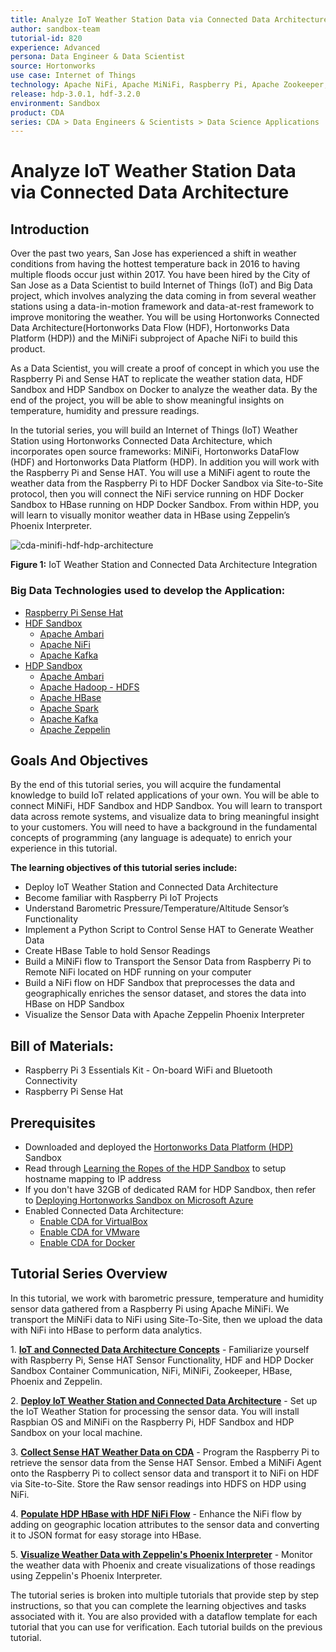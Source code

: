 ```yaml
---
title: Analyze IoT Weather Station Data via Connected Data Architecture
author: sandbox-team
tutorial-id: 820
experience: Advanced
persona: Data Engineer & Data Scientist
source: Hortonworks
use case: Internet of Things
technology: Apache NiFi, Apache MiNiFi, Raspberry Pi, Apache Zookeeper, Apache HBase, Apache Phoenix
release: hdp-3.0.1, hdf-3.2.0
environment: Sandbox
product: CDA
series: CDA > Data Engineers & Scientists > Data Science Applications
---
```


# Analyze IoT Weather Station Data via Connected Data Architecture

## Introduction

Over the past two years, San Jose has experienced a shift in weather conditions from having the hottest temperature back in 2016 to having multiple floods occur just within 2017. You have been hired by the City of San Jose as a Data Scientist to build Internet of Things (IoT) and Big Data project, which involves analyzing the data coming in from several weather stations using a data-in-motion framework and data-at-rest framework to improve monitoring the weather. You will be using Hortonworks Connected Data Architecture(Hortonworks Data Flow (HDF), Hortonworks Data Platform (HDP)) and the MiNiFi subproject of Apache NiFi to build this product.

As a Data Scientist, you will create a proof of concept in which you use the Raspberry Pi and Sense HAT to replicate the weather station data, HDF Sandbox and HDP Sandbox on Docker to analyze the weather data. By the end of the project, you will be able to show meaningful insights on temperature, humidity and pressure readings.

In the tutorial series, you will build an Internet of Things (IoT) Weather Station using Hortonworks Connected Data Architecture, which incorporates open source frameworks: MiNiFi, Hortonworks DataFlow (HDF) and Hortonworks Data Platform (HDP). In addition you will work with the Raspberry Pi and Sense HAT. You will use a MiNiFi agent to route the weather data from the Raspberry Pi to HDF Docker Sandbox via Site-to-Site protocol, then you will connect the NiFi service running on HDF Docker Sandbox to HBase running on HDP Docker Sandbox. From within HDP, you will learn to visually monitor weather data in HBase using Zeppelin’s Phoenix Interpreter.

![cda-minifi-hdf-hdp-architecture](assets/tutorial1/cda-minifi-hdf-hdp-architecture.png)

**Figure 1:** IoT Weather Station and Connected Data Architecture Integration

### Big Data Technologies used to develop the Application:

- [Raspberry Pi Sense Hat](https://projects.raspberrypi.org/en/projects/getting-started-with-the-sense-hat)
- [HDF Sandbox](https://hortonworks.com/products/data-platforms/hdf/)
    - [Apache Ambari](https://ambari.apache.org/)
    - [Apache NiFi](https://nifi.apache.org/)
    - [Apache Kafka](http://kafka.apache.org/)
- [HDP Sandbox](https://hortonworks.com/products/data-platforms/hdp/)
    - [Apache Ambari](https://ambari.apache.org/)
    - [Apache Hadoop - HDFS](https://hadoop.apache.org/docs/r3.1.1/)
    - [Apache HBase](https://hbase.apache.org/)
    - [Apache Spark](https://spark.apache.org/)
    - [Apache Kafka](http://kafka.apache.org/)
    - [Apache Zeppelin](https://zeppelin.apache.org/)

## Goals And Objectives

By the end of this tutorial series, you will acquire the fundamental knowledge to build IoT related applications of your own. You will be able to connect MiNiFi, HDF Sandbox and HDP Sandbox. You will learn to transport data across remote systems, and visualize data to bring meaningful insight to your customers. You will need to have a background in the fundamental concepts of programming (any language is adequate) to enrich your experience in this tutorial.

**The learning objectives of this tutorial series include:**

- Deploy IoT Weather Station and Connected Data Architecture
- Become familiar with Raspberry Pi IoT Projects
- Understand Barometric Pressure/Temperature/Altitude Sensor’s Functionality
- Implement a Python Script to Control Sense HAT to Generate Weather Data
- Create HBase Table to hold Sensor Readings
- Build a MiNiFi flow to Transport the Sensor Data from Raspberry Pi to Remote NiFi located on HDF running on your computer
- Build a NiFi flow on HDF Sandbox that preprocesses the data and geographically enriches the sensor dataset, and stores the data into HBase on HDP Sandbox
- Visualize the Sensor Data with Apache Zeppelin Phoenix Interpreter

## Bill of Materials:

- Raspberry Pi 3 Essentials Kit - On-board WiFi and Bluetooth Connectivity
- Raspberry Pi Sense Hat

## Prerequisites

- Downloaded and deployed the [Hortonworks Data Platform (HDP)](https://hortonworks.com/downloads/#sandbox) Sandbox
- Read through [Learning the Ropes of the HDP Sandbox](https://hortonworks.com/tutorial/learning-the-ropes-of-the-hortonworks-sandbox/) to setup hostname mapping to IP address
- If you don't have 32GB of dedicated RAM for HDP Sandbox, then refer to [Deploying Hortonworks Sandbox on Microsoft Azure](https://hortonworks.com/tutorial/sandbox-deployment-and-install-guide/section/4/)
- Enabled Connected Data Architecture:
  - [Enable CDA for VirtualBox](https://hortonworks.com/tutorial/sandbox-deployment-and-install-guide/section/1/#enable-connected-data-architecture-cda---advanced-topic)
  - [Enable CDA for VMware](https://hortonworks.com/tutorial/sandbox-deployment-and-install-guide/section/2/#enable-connected-data-architecture-cda---advanced-topic)
  - [Enable CDA for Docker](https://hortonworks.com/tutorial/sandbox-deployment-and-install-guide/section/3/#enable-connected-data-architecture-cda---advanced-topic)

## Tutorial Series Overview

In this tutorial, we work with barometric pressure, temperature and humidity sensor data gathered from a Raspberry Pi using Apache MiNiFi. We transport the MiNiFi data to NiFi using Site-To-Site, then we upload the data with NiFi into HBase to perform data analytics.

<!--

This tutorial consists of two tracks, one track in which users have the IoT Weather Station Hardware Kit and the other in which users do not have the kit, so they use simulated data:

| IoT Weather Station Hardware Kit | Track Path |
| :------------- | :------------- |
| Yes I have it     | Follow Track 1  |
| No I don't     | Follow Track 2  |


### Track 1: Tutorial Using IoT Weather Station Hardware

-->

1\. **[IoT and Connected Data Architecture Concepts](https://hortonworks.com/tutorial/analyze-iot-weather-station-data-via-connected-data-architecture/section/1/)** - Familiarize yourself with Raspberry Pi, Sense HAT Sensor Functionality, HDF and HDP Docker Sandbox Container Communication, NiFi, MiNiFi, Zookeeper, HBase, Phoenix and Zeppelin.

2\. **[Deploy IoT Weather Station and Connected Data Architecture](https://hortonworks.com/tutorial/analyze-iot-weather-station-data-via-connected-data-architecture/section/2/)** - Set up the IoT Weather Station for processing the sensor data. You will install Raspbian OS and MiNiFi on the Raspberry Pi, HDF Sandbox and HDP Sandbox on your local machine.

3\. **[Collect Sense HAT Weather Data on CDA](https://hortonworks.com/tutorial/analyze-iot-weather-station-data-via-connected-data-architecture/section/3/)** - Program the Raspberry Pi to retrieve the sensor data from the Sense HAT Sensor. Embed a MiNiFi Agent onto the Raspberry Pi to collect sensor data and transport it to NiFi on HDF via Site-to-Site. Store the Raw sensor readings into HDFS on HDP using NiFi.

4\. **[Populate HDP HBase with HDF NiFi Flow](https://hortonworks.com/tutorial/analyze-iot-weather-station-data-via-connected-data-architecture/section/4/)** - Enhance the NiFi flow by adding on geographic location attributes to the sensor data and converting it to JSON format for easy storage into HBase.

5\. **[Visualize Weather Data with Zeppelin's Phoenix Interpreter](https://hortonworks.com/tutorial/analyze-iot-weather-station-data-via-connected-data-architecture/section/5/)** - Monitor the weather data with Phoenix and create visualizations of those readings using Zeppelin's Phoenix Interpreter.

<!--

### Track 2: Tutorial using Simulated Data

**Visualize IoT Weather Data from Multiple Stations]**(https://hortonworks.com/tutorial/analyze-iot-weather-station-data-via-connected-data-architecture/section/1/) - Deploy multiple Docker MiNiFi containers in your Guest VM Docker Network, which pull their own data seeds, simulating the sensor data that would be pulled in from the Sense HAT and route the data from those edge node containers to the remote HDF container where NiFi is running. You will import a NiFi flow, this template has multiple input ports it listens in on incoming data coming from the MiNiFi Weather Station agents and then preprocesses the data, adding geographic location insights, converting the data to JSON and storing it into HBase. You will create a Phoenix table in Zeppelin and visualize the data.

-->

The tutorial series is broken into multiple tutorials that provide step by step instructions, so that you can complete the learning objectives and tasks associated with it. You are also provided with a dataflow template for each tutorial that you can use for verification. Each tutorial builds on the previous tutorial.
